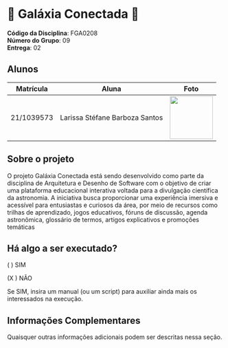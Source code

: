# 🌠 Galáxia Conectada 🌙

**Código da Disciplina**: FGA0208<br>
**Número do Grupo**: 09<br>
**Entrega**: 02<br>

## Alunos

| Matrícula   | Aluna                             | Foto                                               |
|-------------|-----------------------------------|----------------------------------------------------|
| 21/1039573  | Larissa Stéfane Barboza Santos    | <img src="https://github.com/SkywalkerSupreme.png" width="100"/> |



## Sobre o projeto

O projeto Galáxia Conectada está sendo desenvolvido como parte da disciplina de Arquitetura e Desenho de Software com o objetivo de criar uma plataforma educacional interativa voltada para a divulgação científica da astronomia. A iniciativa busca proporcionar uma experiência imersiva e acessível para entusiastas e curiosos da área, por meio de recursos como trilhas de aprendizado, jogos educativos, fóruns de discussão, agenda astronômica, glossário de termos, artigos explicativos e promoções temáticas



## Há algo a ser executado?

( ) SIM

(X ) NÃO

Se SIM, insira um manual (ou um script) para auxiliar ainda mais os interessados na execução.

## Informações Complementares 
Quaisquer outras informações adicionais podem ser descritas nessa seção.
